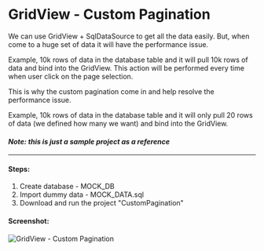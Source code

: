 # GridView - Custom Pagination

We can use GridView + SqlDataSource to get all the data easily. But, when come to a huge set of data it will have the performance issue. 

Example, 10k rows of data in the database table and it will pull 10k rows of data and bind into the GridView. This action will be performed every time when user click on the page selection. 

This is why the custom pagination come in and help resolve the performance issue. 

Example, 10k rows of data in the database table and it will only pull 20 rows of data (we defined how many we want) and bind into the GridView.

#### *Note: this is just a sample project as a reference*

___

#### Steps:
1. Create database - MOCK_DB
2. Import dummy data - MOCK_DATA.sql
3. Download and run the project "CustomPagination"

#### Screenshot:

![GridView - Custom Pagination](https://raw.githubusercontent.com/joannakoay616/CustomPagination/main/screenshot.png)
